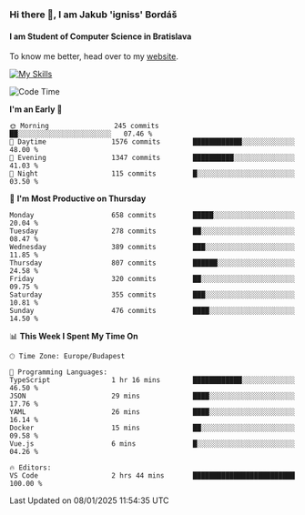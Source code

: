 ### Hi there 👋, I am Jakub 'igniss' Bordáš

#### I am Student of Computer Science in Bratislava
To know me better, head over to my [website](https://bordas.sk).

[![My Skills](https://skillicons.dev/icons?i=js,html,css,figma,svelte,java,kotlin,python,postgresql,typescript,nest,nodejs)](https://bordas.sk)


<!--START_SECTION:waka-->
![Code Time](http://img.shields.io/badge/Code%20Time-1%2C616%20hrs%2016%20mins-blue)

**I'm an Early 🐤** 

```text
🌞 Morning                245 commits         ██░░░░░░░░░░░░░░░░░░░░░░░   07.46 % 
🌆 Daytime                1576 commits        ████████████░░░░░░░░░░░░░   48.00 % 
🌃 Evening                1347 commits        ██████████░░░░░░░░░░░░░░░   41.03 % 
🌙 Night                  115 commits         █░░░░░░░░░░░░░░░░░░░░░░░░   03.50 % 
```
📅 **I'm Most Productive on Thursday** 

```text
Monday                   658 commits         █████░░░░░░░░░░░░░░░░░░░░   20.04 % 
Tuesday                  278 commits         ██░░░░░░░░░░░░░░░░░░░░░░░   08.47 % 
Wednesday                389 commits         ███░░░░░░░░░░░░░░░░░░░░░░   11.85 % 
Thursday                 807 commits         ██████░░░░░░░░░░░░░░░░░░░   24.58 % 
Friday                   320 commits         ██░░░░░░░░░░░░░░░░░░░░░░░   09.75 % 
Saturday                 355 commits         ███░░░░░░░░░░░░░░░░░░░░░░   10.81 % 
Sunday                   476 commits         ████░░░░░░░░░░░░░░░░░░░░░   14.50 % 
```


📊 **This Week I Spent My Time On** 

```text
🕑︎ Time Zone: Europe/Budapest

💬 Programming Languages: 
TypeScript               1 hr 16 mins        ████████████░░░░░░░░░░░░░   46.50 % 
JSON                     29 mins             ████░░░░░░░░░░░░░░░░░░░░░   17.76 % 
YAML                     26 mins             ████░░░░░░░░░░░░░░░░░░░░░   16.14 % 
Docker                   15 mins             ██░░░░░░░░░░░░░░░░░░░░░░░   09.58 % 
Vue.js                   6 mins              █░░░░░░░░░░░░░░░░░░░░░░░░   04.26 % 

🔥 Editors: 
VS Code                  2 hrs 44 mins       █████████████████████████   100.00 % 
```


 Last Updated on 08/01/2025 11:54:35 UTC
<!--END_SECTION:waka-->
